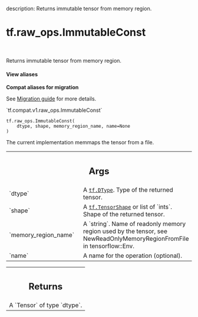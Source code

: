 description: Returns immutable tensor from memory region.

<div itemscope itemtype="http://developers.google.com/ReferenceObject">
<meta itemprop="name" content="tf.raw_ops.ImmutableConst" />
<meta itemprop="path" content="Stable" />
</div>

# tf.raw_ops.ImmutableConst

<!-- Insert buttons and diff -->

<table class="tfo-notebook-buttons tfo-api nocontent" align="left">

</table>



Returns immutable tensor from memory region.

<section class="expandable">
  <h4 class="showalways">View aliases</h4>
  <p>
<b>Compat aliases for migration</b>
<p>See
<a href="https://www.tensorflow.org/guide/migrate">Migration guide</a> for
more details.</p>
<p>`tf.compat.v1.raw_ops.ImmutableConst`</p>
</p>
</section>

<pre class="devsite-click-to-copy prettyprint lang-py tfo-signature-link">
<code>tf.raw_ops.ImmutableConst(
    dtype, shape, memory_region_name, name=None
)
</code></pre>



<!-- Placeholder for "Used in" -->

The current implementation memmaps the tensor from a file.

<!-- Tabular view -->
 <table class="responsive fixed orange">
<colgroup><col width="214px"><col></colgroup>
<tr><th colspan="2"><h2 class="add-link">Args</h2></th></tr>

<tr>
<td>
`dtype`
</td>
<td>
A <a href="../../tf/dtypes/DType.md"><code>tf.DType</code></a>. Type of the returned tensor.
</td>
</tr><tr>
<td>
`shape`
</td>
<td>
A <a href="../../tf/TensorShape.md"><code>tf.TensorShape</code></a> or list of `ints`. Shape of the returned tensor.
</td>
</tr><tr>
<td>
`memory_region_name`
</td>
<td>
A `string`.
Name of readonly memory region used by the tensor, see
NewReadOnlyMemoryRegionFromFile in tensorflow::Env.
</td>
</tr><tr>
<td>
`name`
</td>
<td>
A name for the operation (optional).
</td>
</tr>
</table>



<!-- Tabular view -->
 <table class="responsive fixed orange">
<colgroup><col width="214px"><col></colgroup>
<tr><th colspan="2"><h2 class="add-link">Returns</h2></th></tr>
<tr class="alt">
<td colspan="2">
A `Tensor` of type `dtype`.
</td>
</tr>

</table>

